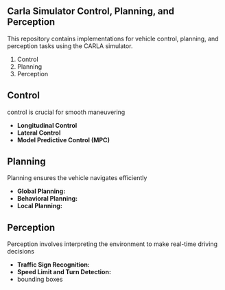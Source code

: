 ## Carla Simulator Control, Planning, and Perception

This repository contains implementations for vehicle control, planning, and perception tasks using the CARLA simulator.

1. Control
2. Planning
3. Perception

## **Control**

control is crucial for smooth maneuvering

- **Longitudinal Control**
- **Lateral Control**
- **Model Predictive Control (MPC)**

## **Planning**

Planning ensures the vehicle navigates efficiently

- **Global Planning:** 
- **Behavioral Planning:** 
- **Local Planning:** 

## **Perception**

Perception involves interpreting the environment to make real-time driving decisions

- **Traffic Sign Recognition:** 
- **Speed Limit and Turn Detection:** 
- bounding boxes
